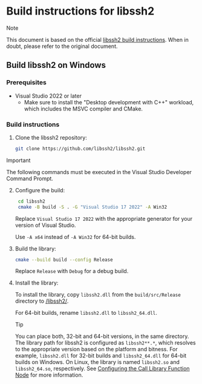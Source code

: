 # Build instructions for libssh2

> [!NOTE]
> This document is based on the official [libssh2 build instructions](https://github.com/libssh2/libssh2/blob/master/docs/INSTALL_CMAKE.md).
> When in doubt, please refer to the original document.

## Build libssh2 on Windows

### Prerequisites

- Visual Studio 2022 or later
  - Make sure to install the "Desktop development with C++" workload, which includes the MSVC compiler and CMake.

### Build instructions

1. Clone the libssh2 repository:

   ```sh
   git clone https://github.com/libssh2/libssh2.git
   ```

> [!IMPORTANT]
> The following commands must be executed in the Visual Studio Developer Command Prompt.

2. Configure the build:

   ```sh
    cd libssh2
    cmake -B build -S . -G "Visual Studio 17 2022" -A Win32
    ```

    Replace `Visual Studio 17 2022` with the appropriate generator for your version of Visual Studio.

    Use `-A x64` instead of `-A Win32` for 64-bit builds.

3. Build the library:

    ```sh
    cmake --build build --config Release
    ```

    Replace `Release` with `Debug` for a debug build.

4. Install the library:

    To install the library, copy `libssh2.dll` from the `build/src/Release` directory to [/libssh2/](/libssh2/).

    For 64-bit builds, rename `libssh2.dll` to `libssh2_64.dll`.

    > [!TIP]
    > You can place both, 32-bit and 64-bit versions, in the same directory.
    > The library path for libssh2 is configured as `libssh2**.*`, which resolves to the appropriate version based on the platform and bitness.
    > For example, `libssh2.dll` for 32-bit builds and `libssh2_64.dll` for 64-bit builds on Windows. On Linux, the library is named `libssh2.so` and `libssh2_64.so`, respectively.
    > See [Configuring the Call Library Function Node](https://www.ni.com/docs/en-US/bundle/labview/page/configuring-the-call-library-function-node.html) for more information.

